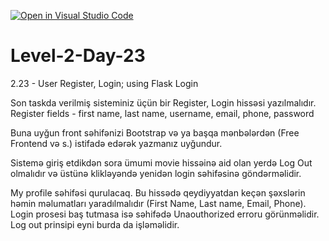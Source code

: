[![Open in Visual Studio Code](https://classroom.github.com/assets/open-in-vscode-718a45dd9cf7e7f842a935f5ebbe5719a5e09af4491e668f4dbf3b35d5cca122.svg)](https://classroom.github.com/online_ide?assignment_repo_id=11146721&assignment_repo_type=AssignmentRepo)
# Level-2-Day-23
2.23 - User Register, Login; using Flask Login


Son taskda verilmiş sisteminiz üçün bir Register, Login hissəsi yazılmalıdır. Register fields - first name, last name, username, email, phone, password

Buna uyğun front səhifənizi Bootstrap və ya başqa mənbələrdən (Free Frontend və s.) istifadə edərək yazmanız uyğundur.

Sistemə giriş etdikdən sora ümumi movie hissəinə aid olan yerdə Log Out olmalıdır və üstünə klikləyəndə yenidən login səhifəsinə göndərməlidir.

My profile səhifəsi qurulacaq. Bu hissədə qeydiyyatdan keçən şəxslərin həmin məlumatları yaradılmalıdır (First Name, Last name, Email, Phone). Login prosesi baş tutmasa isə səhifədə Unaouthorized erroru görünməlidir. Log out prinsipi eyni burda da işləməlidir.
